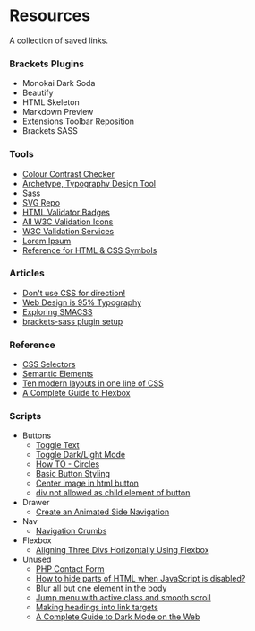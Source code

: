 # Resources
A collection of saved links.

### Brackets Plugins
- Monokai Dark Soda
- Beautify
- HTML Skeleton
- Markdown Preview
- Extensions Toolbar Reposition
- Brackets SASS

### Tools
- [Colour Contrast Checker](https://colourcontrast.cc/)
- [Archetype, Typography Design Tool](https://archetypeapp.com/#)
- [Sass](https://sass-lang.com/guide)
- [SVG Repo](https://www.svgrepo.com)
- [HTML Validator Badges](https://tdarb.org/html5-validator-badge/)
- [All W3C Validation Icons](https://www.w3.org/QA/Tools/Icons)
- [W3C Validation Services](https://validator.w3.org/services)
- [Lorem Ipsum](https://loremipsum.io)
- [Reference for HTML & CSS Symbols](https://www.toptal.com/designers/htmlarrows/)

### Articles
- [Don't use CSS for direction!](https://www.w3.org/International/questions/qa-html-dir#quickanswer)
- [Web Design is 95% Typography](https://ia.net/topics/the-web-is-all-about-typography-period)
- [Exploring SMACSS](https://www.toptal.com/css/smacss-scalable-modular-architecture-css)
- [brackets-sass plugin setup](http://harikrishkk.blogspot.com/2016/01/brackets-sass-plugin-setup.html)

### Reference
- [CSS Selectors](https://www.w3schools.com/cssref/css_selectors.asp)
- [Semantic Elements](https://www.w3schools.com/html/html5_semantic_elements.asp)
- [Ten modern layouts in one line of CSS](https://web.dev/one-line-layouts/)
- [A Complete Guide to Flexbox](https://css-tricks.com/snippets/css/a-guide-to-flexbox/)

### Scripts
- Buttons
   - [Toggle Text](https://www.w3schools.com/howto/howto_js_toggle_text.asp)
   - [Toggle Dark/Light Mode](https://www.w3schools.com/howto/howto_js_toggle_dark_mode.asp)
   - [How TO - Circles](https://www.w3schools.com/howto/howto_css_circles.asp)
   - [Basic Button Styling](https://www.w3schools.com/css/css3_buttons.asp)
   - [Center image in html button](https://stackoverflow.com/questions/7274875/center-image-in-html-button)
   - [div not allowed as child element of button](https://stackoverflow.com/questions/31020667/div-not-allowed-as-child-element-of-button)
- Drawer
   - [Create an Animated Side Navigation](https://www.w3schools.com/howto/howto_js_sidenav.asp)
- Nav
   - [Navigation Crumbs](https://developer.mozilla.org/en-US/docs/Web/HTML/Element/nav)
- Flexbox
   - [Aligning Three Divs Horizontally Using Flexbox](https://stackoverflow.com/questions/2603700/how-to-align-3-divs-left-center-right-inside-another-div)
- Unused
   - [PHP Contact Form](https://codepen.io/badcat/pen/yLYVmqo)
   - [How to hide parts of HTML when JavaScript is disabled?](https://stackoverflow.com/questions/1577598/how-to-hide-parts-of-html-when-javascript-is-disabled)
   - [Blur all but one element in the body](https://stackoverflow.com/questions/42827504/blur-all-but-one-element-in-the-body)
   - [Jump menu with active class and smooth scroll](https://codepen.io/eksch/pen/xwdOeK)
   - [Making headings into link targets](https://developers.google.com/style/headings-targets)
   - [A Complete Guide to Dark Mode on the Web](https://css-tricks.com/a-complete-guide-to-dark-mode-on-the-web/#storing-preferences)